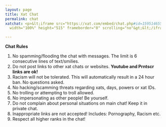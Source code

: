 ```yaml
---
layout: page
title: Xat Chat
permalink: chat
xatchat: <p>&lt;iframe src="https://xat.com/embed/chat.php#id=159514655&amp;gn=Codys_Nintendo_Room"
  width="100%" height="515" frameborder="0" scrolling="no"&gt;&lt;/iframe&gt;</p>

---
```

**Chat Rules**

1. No spamming/flooding the chat with messages. The limit is 6 consecutive lines of text/smilies.
2. Do not post links to other xat chats or websites. **Youtube and Prntscr links are ok!**
3. Racism will not be tolerated. This will automatically result in a 24 hour ban. No questions asked.
4. No hacking/scamming threats regarding xats, days, powers or xat IDs.
5. No trolling or attempting to troll allowed.
6. No impersonating as other people! Be yourself.
7. Do not complain about personal situations on main chat! Keep it in private chat.
8. Inappropriate links are not accepted! Includes: Pornography, Racism etc.
9. Respect all higher ranks in the chat!